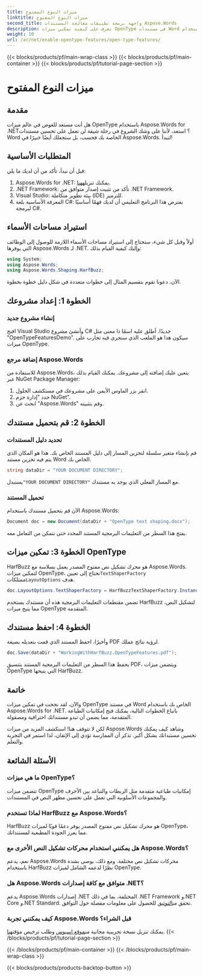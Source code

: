 ```yaml
---
title: ميزات النوع المفتوح
linktitle: ميزات النوع المفتوح
second_title: واجهة برمجة تطبيقات معالجة المستندات Aspose.Words
description: تعرف على كيفية تمكين ميزات OpenType في مستندات Word باستخدام Aspose.Words لـ .NET باستخدام هذا الدليل التفصيلي خطوة بخطوة.
weight: 10
url: /ar/net/enable-opentype-features/open-type-features/
---
```


{{< blocks/products/pf/main-wrap-class >}}
{{< blocks/products/pf/main-container >}}
{{< blocks/products/pf/tutorial-page-section >}}

# ميزات النوع المفتوح

## مقدمة

هل أنت مستعد للغوص في عالم ميزات OpenType باستخدام Aspose.Words for .NET؟ استعد، لأننا على وشك الشروع في رحلة شيقة لن تعمل على تحسين مستندات Word الخاصة بك فحسب، بل ستجعلك أيضًا خبيرًا في Aspose.Words. لنبدأ!

## المتطلبات الأساسية

قبل أن نبدأ، تأكد من أن لديك ما يلي:

1.  Aspose.Words for .NET: يمكنك تنزيله[هنا](https://releases.aspose.com/words/net/).
2. .NET Framework: تأكد من تثبيت إصدار متوافق من .NET Framework.
3. Visual Studio: بيئة تطوير متكاملة (IDE) للترميز.
4. المعرفة الأساسية بلغة C#: يفترض هذا البرنامج التعليمي أن لديك فهمًا أساسيًا لبرمجة C#.

## استيراد مساحات الأسماء

أولاً وقبل كل شيء، ستحتاج إلى استيراد مساحات الأسماء اللازمة للوصول إلى الوظائف التي يوفرها Aspose.Words لـ .NET. وإليك كيفية القيام بذلك:

```csharp
using System;
using Aspose.Words;
using Aspose.Words.Shaping.HarfBuzz;
```

الآن، دعونا نقوم بتقسيم المثال إلى خطوات متعددة في شكل دليل خطوة بخطوة.

## الخطوة 1: إعداد مشروعك

### إنشاء مشروع جديد

افتح Visual Studio وأنشئ مشروع C# جديدًا. أطلق عليه اسمًا ذا معنى مثل "OpenTypeFeaturesDemo". سيكون هذا هو الملعب الذي سنجري فيه تجارب على ميزات OpenType.

### إضافة مرجع Aspose.Words

للاستفادة من Aspose.Words، يتعين عليك إضافته إلى مشروعك. يمكنك القيام بذلك عبر NuGet Package Manager:

1. انقر بزر الماوس الأيمن على مشروعك في مستكشف الحلول.
2. حدد "إدارة حزم NuGet".
3. ابحث عن "Aspose.Words" وقم بتثبيته.

## الخطوة 2: قم بتحميل مستندك

### تحديد دليل المستندات

قم بإنشاء متغير سلسلة لتخزين المسار إلى دليل المستند الخاص بك. هذا هو المكان الذي يتم فيه تخزين مستند Word الخاص بك.

```csharp
string dataDir = "YOUR DOCUMENT DIRECTORY";
```

 يستبدل`"YOUR DOCUMENT DIRECTORY"` مع المسار الفعلي الذي يوجد به مستندك.

### تحميل المستند

الآن قم بتحميل مستندك باستخدام Aspose.Words:

```csharp
Document doc = new Document(dataDir + "OpenType text shaping.docx");
```

يفتح هذا السطر من التعليمات البرمجية المستند المحدد حتى نتمكن من التعامل معه.

## الخطوة 3: تمكين ميزات OpenType

 HarfBuzz هو محرك تشكيل نص مفتوح المصدر يعمل بسلاسة مع Aspose.Words. لتمكين ميزات OpenType، نحتاج إلى تعيين`TextShaperFactory` ممتلكات`LayoutOptions` هدف.

```csharp
doc.LayoutOptions.TextShaperFactory = HarfBuzzTextShaperFactory.Instance;
```

تضمن مقتطفات التعليمات البرمجية هذه أن مستندك يستخدم HarfBuzz لتشكيل النص، مما يتيح ميزات OpenType المتقدمة.

## الخطوة 4: احفظ مستندك

وأخيرًا، احفظ المستند الذي قمت بتعديله بصيغة PDF لرؤية نتائج عملك.

```csharp
doc.Save(dataDir + "WorkingWithHarfBuzz.OpenTypeFeatures.pdf");
```

يحفظ هذا السطر من التعليمات البرمجية المستند بتنسيق PDF، ويتضمن ميزات OpenType التي يتيحها HarfBuzz.

## خاتمة

والآن، لقد نجحت في تمكين ميزات OpenType في مستند Word الخاص بك باستخدام Aspose.Words for .NET. باتباع الخطوات التالية، يمكنك فتح إمكانيات الطباعة المتقدمة، مما يضمن أن تبدو مستنداتك احترافية ومصقولة.

لكن لا تتوقف هنا! استكشف المزيد من ميزات Aspose.Words وشاهد كيف يمكنك تحسين مستنداتك بشكل أكبر. تذكر أن الممارسة تؤدي إلى الإتقان، لذا استمر في التجربة والتعلم.

## الأسئلة الشائعة

### ما هي ميزات OpenType؟
تتضمن ميزات OpenType إمكانيات طباعية متقدمة مثل الربطات والتباعد بين الأحرف والمجموعات الأسلوبية التي تعمل على تحسين مظهر النص في المستندات.

### لماذا تستخدم HarfBuzz مع Aspose.Words؟
HarfBuzz هو محرك تشكيل نص مفتوح المصدر يوفر دعمًا قويًا لميزات OpenType، مما يعزز الجودة المطبعية لمستنداتك.

### هل يمكنني استخدام محركات تشكيل النص الأخرى مع Aspose.Words؟
نعم، يدعم Aspose.Words محركات تشكيل نص مختلفة. ومع ذلك، يوصى بشدة باستخدام HarfBuzz نظرًا لدعمه الشامل لميزات OpenType.

### هل Aspose.Words متوافق مع كافة إصدارات .NET؟
 يدعم Aspose.Words إصدارات .NET المختلفة، بما في ذلك .NET Framework و.NET Core و.NET Standard. تحقق من[التوثيق](https://reference.aspose.com/words/net/) للحصول على معلومات مفصلة حول التوافق.

### كيف يمكنني تجربة Aspose.Words قبل الشراء؟
 يمكنك تنزيل نسخة تجريبية مجانية من[موقع اسبوس](https://releases.aspose.com/) وطلب ترخيص مؤقت[هنا](https://purchase.aspose.com/temporary-license/).
{{< /blocks/products/pf/tutorial-page-section >}}

{{< /blocks/products/pf/main-container >}}
{{< /blocks/products/pf/main-wrap-class >}}

{{< blocks/products/products-backtop-button >}}

